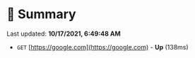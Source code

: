 # 📖 Summary
Last updated: **10/17/2021, 6:49:48 AM**

- `GET` [https://google.com](https://google.com) - **Up** (138ms)
